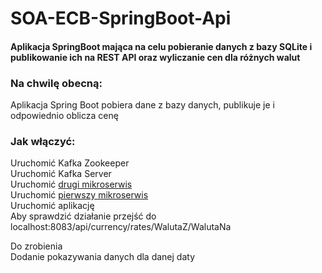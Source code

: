 # SOA-ECB-SpringBoot-Api
#### Aplikacja SpringBoot mająca na celu pobieranie danych z bazy SQLite i publikowanie ich na REST API oraz wyliczanie cen dla różnych walut

### Na chwilę obecną:  
Aplikacja Spring Boot pobiera dane z bazy danych, publikuje je i odpowiednio oblicza cenę

### Jak włączyć:  
Uruchomić Kafka Zookeeper  
Uruchomić Kafka Server  
Uruchomić [drugi mikroserwis](https://github.com/KamilPalubicki/SOA-ECB-SpringBoot-Consumer)  
Uruchomić [pierwszy mikroserwis](https://github.com/bchanowski/SOA-ECB-SpringBoot-Producer-With-Kafka)  
Uruchomić aplikację  
Aby sprawdzić działanie przejść do localhost:8083/api/currency/rates/WalutaZ/WalutaNa  

Do zrobienia  
Dodanie pokazywania danych dla danej daty  
